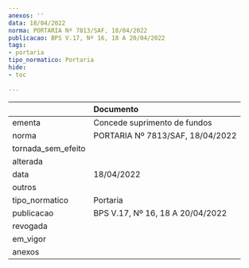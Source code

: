```yaml
---
anexos: ''
data: 18/04/2022
norma: PORTARIA Nº 7813/SAF, 18/04/2022
publicacao: BPS V.17, Nº 16, 18 A 20/04/2022
tags:
- portaria
tipo_normatico: Portaria
hide: 
- toc 
 
---
```


|                    | Documento                        |
|:-------------------|:---------------------------------|
| ementa             | Concede suprimento de fundos     |
| norma              | PORTARIA Nº 7813/SAF, 18/04/2022 |
| tornada_sem_efeito |                                  |
| alterada           |                                  |
| data               | 18/04/2022                       |
| outros             |                                  |
| tipo_normatico     | Portaria                         |
| publicacao         | BPS V.17, Nº 16, 18 A 20/04/2022 |
| revogada           |                                  |
| em_vigor           |                                  |
| anexos             |                                  |
